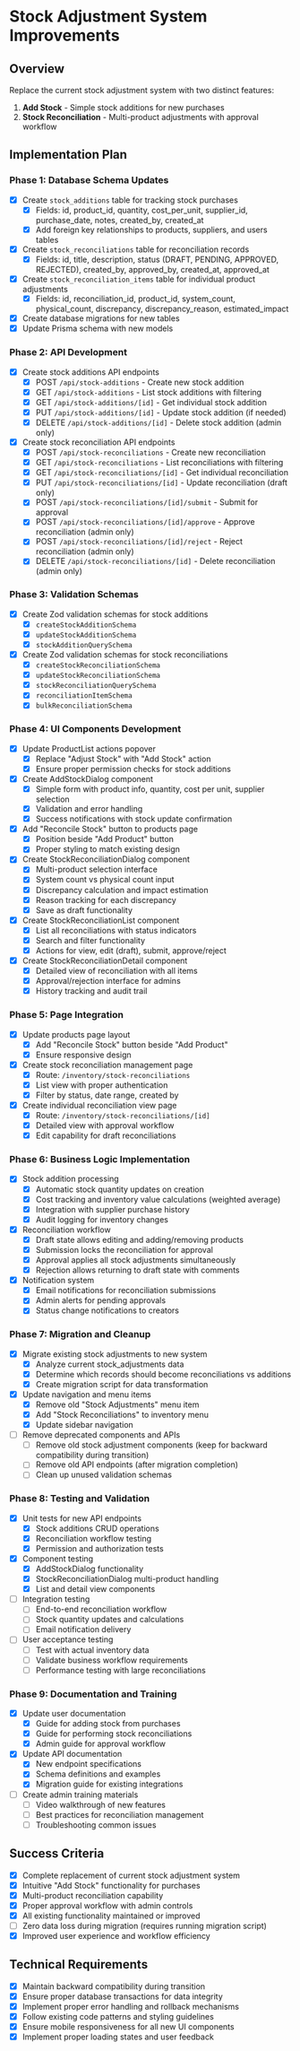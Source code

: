 # Stock Adjustment System Improvements

## Overview

Replace the current stock adjustment system with two distinct features:

1. **Add Stock** - Simple stock additions for new purchases
2. **Stock Reconciliation** - Multi-product adjustments with approval workflow

## Implementation Plan

### Phase 1: Database Schema Updates

- [x] Create `stock_additions` table for tracking stock purchases
  - [x] Fields: id, product_id, quantity, cost_per_unit, supplier_id, purchase_date, notes, created_by, created_at
  - [x] Add foreign key relationships to products, suppliers, and users tables
- [x] Create `stock_reconciliations` table for reconciliation records
  - [x] Fields: id, title, description, status (DRAFT, PENDING, APPROVED, REJECTED), created_by, approved_by, created_at, approved_at
- [x] Create `stock_reconciliation_items` table for individual product adjustments
  - [x] Fields: id, reconciliation_id, product_id, system_count, physical_count, discrepancy, discrepancy_reason, estimated_impact
- [x] Create database migrations for new tables
- [x] Update Prisma schema with new models

### Phase 2: API Development

- [x] Create stock additions API endpoints
  - [x] POST `/api/stock-additions` - Create new stock addition
  - [x] GET `/api/stock-additions` - List stock additions with filtering
  - [x] GET `/api/stock-additions/[id]` - Get individual stock addition
  - [x] PUT `/api/stock-additions/[id]` - Update stock addition (if needed)
  - [x] DELETE `/api/stock-additions/[id]` - Delete stock addition (admin only)
- [x] Create stock reconciliation API endpoints
  - [x] POST `/api/stock-reconciliations` - Create new reconciliation
  - [x] GET `/api/stock-reconciliations` - List reconciliations with filtering
  - [x] GET `/api/stock-reconciliations/[id]` - Get individual reconciliation
  - [x] PUT `/api/stock-reconciliations/[id]` - Update reconciliation (draft only)
  - [x] POST `/api/stock-reconciliations/[id]/submit` - Submit for approval
  - [x] POST `/api/stock-reconciliations/[id]/approve` - Approve reconciliation (admin only)
  - [x] POST `/api/stock-reconciliations/[id]/reject` - Reject reconciliation (admin only)
  - [x] DELETE `/api/stock-reconciliations/[id]` - Delete reconciliation (admin only)

### Phase 3: Validation Schemas

- [x] Create Zod validation schemas for stock additions
  - [x] `createStockAdditionSchema`
  - [x] `updateStockAdditionSchema`
  - [x] `stockAdditionQuerySchema`
- [x] Create Zod validation schemas for stock reconciliations
  - [x] `createStockReconciliationSchema`
  - [x] `updateStockReconciliationSchema`
  - [x] `stockReconciliationQuerySchema`
  - [x] `reconciliationItemSchema`
  - [x] `bulkReconciliationSchema`

### Phase 4: UI Components Development

- [x] Update ProductList actions popover
  - [x] Replace "Adjust Stock" with "Add Stock" action
  - [x] Ensure proper permission checks for stock additions
- [x] Create AddStockDialog component
  - [x] Simple form with product info, quantity, cost per unit, supplier selection
  - [x] Validation and error handling
  - [x] Success notifications with stock update confirmation
- [x] Add "Reconcile Stock" button to products page
  - [x] Position beside "Add Product" button
  - [x] Proper styling to match existing design
- [x] Create StockReconciliationDialog component
  - [x] Multi-product selection interface
  - [x] System count vs physical count input
  - [x] Discrepancy calculation and impact estimation
  - [x] Reason tracking for each discrepancy
  - [x] Save as draft functionality
- [x] Create StockReconciliationList component
  - [x] List all reconciliations with status indicators
  - [x] Search and filter functionality
  - [x] Actions for view, edit (draft), submit, approve/reject
- [x] Create StockReconciliationDetail component
  - [x] Detailed view of reconciliation with all items
  - [x] Approval/rejection interface for admins
  - [x] History tracking and audit trail

### Phase 5: Page Integration

- [x] Update products page layout
  - [x] Add "Reconcile Stock" button beside "Add Product"
  - [x] Ensure responsive design
- [x] Create stock reconciliation management page
  - [x] Route: `/inventory/stock-reconciliations`
  - [x] List view with proper authentication
  - [x] Filter by status, date range, created by
- [x] Create individual reconciliation view page
  - [x] Route: `/inventory/stock-reconciliations/[id]`
  - [x] Detailed view with approval workflow
  - [x] Edit capability for draft reconciliations

### Phase 6: Business Logic Implementation

- [x] Stock addition processing
  - [x] Automatic stock quantity updates on creation
  - [x] Cost tracking and inventory value calculations (weighted average)
  - [x] Integration with supplier purchase history
  - [x] Audit logging for inventory changes
- [x] Reconciliation workflow
  - [x] Draft state allows editing and adding/removing products
  - [x] Submission locks the reconciliation for approval
  - [x] Approval applies all stock adjustments simultaneously
  - [x] Rejection allows returning to draft state with comments
- [x] Notification system
  - [x] Email notifications for reconciliation submissions
  - [x] Admin alerts for pending approvals
  - [x] Status change notifications to creators

### Phase 7: Migration and Cleanup

- [x] Migrate existing stock adjustments to new system
  - [x] Analyze current stock_adjustments data
  - [x] Determine which records should become reconciliations vs additions
  - [x] Create migration script for data transformation
- [x] Update navigation and menu items
  - [x] Remove old "Stock Adjustments" menu item
  - [x] Add "Stock Reconciliations" to inventory menu
  - [x] Update sidebar navigation
- [ ] Remove deprecated components and APIs
  - [ ] Remove old stock adjustment components (keep for backward compatibility during transition)
  - [ ] Remove old API endpoints (after migration completion)
  - [ ] Clean up unused validation schemas

### Phase 8: Testing and Validation

- [x] Unit tests for new API endpoints
  - [x] Stock additions CRUD operations
  - [x] Reconciliation workflow testing
  - [x] Permission and authorization tests
- [x] Component testing
  - [x] AddStockDialog functionality
  - [x] StockReconciliationDialog multi-product handling
  - [x] List and detail view components
- [ ] Integration testing
  - [ ] End-to-end reconciliation workflow
  - [ ] Stock quantity updates and calculations
  - [ ] Email notification delivery
- [ ] User acceptance testing
  - [ ] Test with actual inventory data
  - [ ] Validate business workflow requirements
  - [ ] Performance testing with large reconciliations

### Phase 9: Documentation and Training

- [x] Update user documentation
  - [x] Guide for adding stock from purchases
  - [x] Guide for performing stock reconciliations
  - [x] Admin guide for approval workflow
- [x] Update API documentation
  - [x] New endpoint specifications
  - [x] Schema definitions and examples
  - [x] Migration guide for existing integrations
- [ ] Create admin training materials
  - [ ] Video walkthrough of new features
  - [ ] Best practices for reconciliation management
  - [ ] Troubleshooting common issues

## Success Criteria

- [x] Complete replacement of current stock adjustment system
- [x] Intuitive "Add Stock" functionality for purchases
- [x] Multi-product reconciliation capability
- [x] Proper approval workflow with admin controls
- [x] All existing functionality maintained or improved
- [ ] Zero data loss during migration (requires running migration script)
- [x] Improved user experience and workflow efficiency

## Technical Requirements

- [x] Maintain backward compatibility during transition
- [x] Ensure proper database transactions for data integrity
- [x] Implement proper error handling and rollback mechanisms
- [x] Follow existing code patterns and styling guidelines
- [x] Ensure mobile responsiveness for all new UI components
- [x] Implement proper loading states and user feedback
